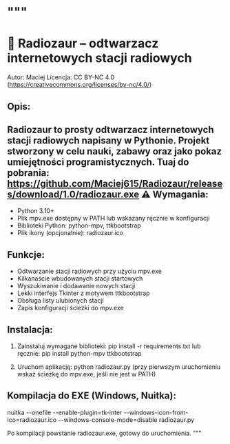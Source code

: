 """
=====================================================
🎵 Radiozaur – odtwarzacz internetowych stacji radiowych
=====================================================

Autor: Maciej
Licencja: CC BY-NC 4.0
(https://creativecommons.org/licenses/by-nc/4.0/)

Opis:
------
Radiozaur to prosty odtwarzacz internetowych stacji radiowych napisany w Pythonie.
Projekt stworzony w celu nauki, zabawy oraz jako pokaz umiejętności programistycznych.
Tuaj do pobrania:
https://github.com/Maciej615/Radiozaur/releases/download/1.0/radiozaur.exe
⚠ Wymagania:
-------------
- Python 3.10+ 
- Plik mpv.exe dostępny w PATH lub wskazany ręcznie w konfiguracji
- Biblioteki Python: python-mpv, ttkbootstrap
- Plik ikony (opcjonalnie): radiozaur.ico

Funkcje:
--------
- Odtwarzanie stacji radiowych przy użyciu mpv.exe
- Kilkanaście wbudowanych stacji startowych
- Wyszukiwanie i dodawanie nowych stacji
- Lekki interfejs Tkinter z motywem ttkbootstrap
- Obsługa listy ulubionych stacji
- Zapis konfiguracji ścieżki do mpv.exe

Instalacja:
-----------
1. Zainstaluj wymagane biblioteki:
   pip install -r requirements.txt
   lub ręcznie:
   pip install python-mpv ttkbootstrap

2. Uruchom aplikację:
   python radiozaur.py
   (przy pierwszym uruchomieniu wskaż ścieżkę do mpv.exe, jeśli nie jest w PATH)

Kompilacja do EXE (Windows, Nuitka):
-------------------------------------
nuitka --onefile --enable-plugin=tk-inter --windows-icon-from-ico=radiozaur.ico --windows-console-mode=disable radiozaur.py

Po kompilacji powstanie radiozaur.exe, gotowy do uruchomienia.
"""
